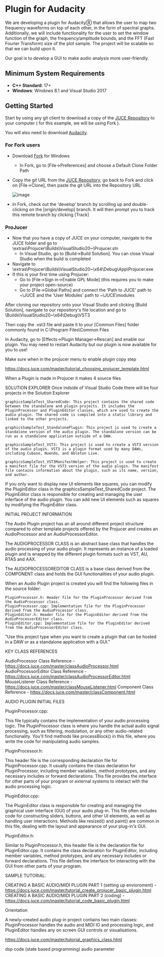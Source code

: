 # Plugin for Audacity

We are developing a plugin for AudacityⓇ that allows the user to map two frequency waveforms on top of each other, in the form of spectral graphs. Additionally, we will include functionality for the user to set the window function of the graph, the frequency/amplitude bounds, and the FFT (Fast Fourier Transform) size of the plot sample. 
The project will be scalable so that we can build upon it. 

Our goal is to develop a GUI to make audio analysis more user-friendly. 

## Minimum System Requirements

 - __C++ Standard__: 17+
 - __Windows__: Windows 8.1 and Visual Studio 2017

## Getting Started

Start by using any git client to download a copy of the [JUCE Repository](https://github.com/juce-framework/JUCE) to your computer ( for this example, we will be using Fork ). 

You will also need to download [Audacity](https://www.audacityteam.org/download/).

### For Fork users
 - Download [Fork](https://git-fork.com/) for Windows
   - In Fork, go to [File->Preferences] and choose a Default Clone Folder Path
 - Copy the git URL from the [JUCE Repository](https://github.com/juce-framework/JUCE), go back to Fork and click on [File->Clone], then paste the git URL into the Repository URL

   ![image](https://github.com/RobertMahin/csusm/assets/113948918/7ce5b0bb-8503-487e-b289-bfe6274c54d8)
 - In Fork, check out the 'develop' branch by scrolling up and double-clicking on the [origin/develop] branch. It will then prompt you to track this remote branch by clicking [Track]

### ProJucer

 - Now that you have a copy of JUCE on your computer, navigate to the JUCE folder and go to \extras\Projucer\Builds\VisualStudio20~\Projucer.sln
   - In Visual Studio, go to [Build->Build Solution]. You can close Visual Studio when the build is completed
 - Navigate to \extras\Projucer\Builds\VisualStudio20~\x64\Debug\App\Projucer.exe
 - If this is your first time using Projucer:
   - Go to [File->Sign in->Enable GPL Mode] (this requires you to make your project open-source)
   - Go to [File->Global Paths] and connect the 'Path to JUCE' path to ~\JUCE and the 'User Modules' path to ~\JUCE\modules

After cloning our repository onto your Visual Studio and clicking [Build Solution], navigate to our repository's file location and go to \Builds\VisualStudio20~\x64\Debug\VST3

Then copy the .vst3 file and paste it to your [Common Files] folder commonly found in C:\Program Files\Common Files

In Audacity, go to [Effects->Plugin Manager->Rescan] and enable our plugin. You may need to restart Audacity but our plugin is now available for you to use!


Make sure when in the projucer menu to enable plugin copy step

https://docs.juce.com/master/tutorial_choosing_projucer_template.html

When a Plugin is made in Projucer it makes 4 source files



SOLUTION EXPLORER
Once indside of Visual Studio Code there will be four projects in the Solution Explorer


    graphicsSampleTest_SharedCode: This project contains the shared code between the standalone and plugin projects. It includes the PluginProcessor and PluginEditor classes, which are used to create the audio plugin. The shared code is compiled into a static library and linked to the other projects.

    graphicsSampleTest_StandalonePlugin: This project is used to create a standalone version of the audio plugin. The standalone version can be run as a standalone application outside of a DAW.

    graphicsSampleTest_VST3: This project is used to create a VST3 version of the audio plugin. VST3 is a plugin format used by many DAWs, including Cubase, Nuendo, and Ableton Live.

    graphicsSampleTest_VST3ManifestHelper: This project is used to create a manifest file for the VST3 version of the audio plugin. The manifest file contains information about the plugin, such as its name, version, and author.


If you only want to display new UI elements like squares, you can modify the PluginEditor class in the graphicsSampleTest_SharedCode project. The PluginEditor class is responsible for creating and managing the user interface of the audio plugin. You can add new UI elements such as squares by modifying the PluginEditor class.


INITIAL PROJECT INFORMATION

The Audio Plugin project has an all around different project structure compared to other template projects offered by the Projucer and creates an AudioProcessor and an AudioProcessorEditor.

The AUDIOPROCESSOR CLASS is an abstract base class that handles the audio processing of your audio plugin. It represents an instance of a loaded plugin and is wrapped by the different plugin formats such as VST, AU, RTAS and AAX.

The AUDIOPROCESSOREDITOR CLASS is a base class derived from the COMPONENT class and holds the GUI functionalities of your audio plugin.


When an Audio Plugin project is created you will find the following files in the source folder:

    PluginProcessor.h: Header file for the PluginProcessor derived from the AudioProcessor class.
    PluginProcessor.cpp: Implementation file for the PluginProcessor derived from the AudioProcessor class.
    PluginEditor.h: Header file for the PluginEditor derived from the AudioProcessorEditor class.
    PluginEditor.cpp: Implementation file for the PluginEditor derived from the AudioProcessorEditor class.

"Use this project type when you want to create a plugin that can be hosted in a DAW or as a standalone application with a GUI."

KEY CLASS REFERENCES

AudioProcessor Class Reference - https://docs.juce.com/master/classAudioProcessor.html
AudioProcessorEditor Class Reference - https://docs.juce.com/master/classAudioProcessorEditor.html
MouseListener Class Reference - https://docs.juce.com/master/classMouseListener.html
Component Class Reference - https://docs.juce.com/master/classComponent.html



AUDIO PLUGIN INITIAL FILES

PluginProcessor.cpp:

This file typically contains the implementation of your audio processing logic. The PluginProcessor class is where you handle the actual audio signal processing, such as filtering, modulation, or any other audio-related functionality. You'll find methods like processBlock() in this file, where you write the code for manipulating audio samples.

PluginProcessor.h:

This header file is the corresponding declaration file for PluginProcessor.cpp. It usually contains the class declaration for PluginProcessor, including member variables, method prototypes, and any necessary includes or forward declarations. This file provides the interface for other parts of your program or external systems to interact with the audio processing logic.

PluginEditor.cpp:

The PluginEditor class is responsible for creating and managing the graphical user interface (GUI) of your audio plug-in. This file often includes code for constructing sliders, buttons, and other UI elements, as well as handling user interactions. Methods like resized() and paint() are common in this file, dealing with the layout and appearance of your plug-in's GUI.

PluginEditor.h:

Similar to PluginProcessor.h, this header file is the declaration file for PluginEditor.cpp. It contains the class declaration for PluginEditor, including member variables, method prototypes, and any necessary includes or forward declarations. This file defines the interface for interacting with the GUI from other parts of your program.





SAMPLE TUTORIAL:

CREATING A BASIC AUDIO/MIDI PLUGIN PART 1 (setting up envioroment) - https://docs.juce.com/master/tutorial_create_projucer_basic_plugin.html
CREATING A BASIC AUDIO/MIDI PLUGIN PART 2 (coding) - https://docs.juce.com/master/tutorial_code_basic_plugin.html


Orientation

A newly-created audio plug-in project contains two main classes: PluginProcessor handles the audio and MIDI IO and processing logic, and PluginEditor handles any on screen GUI controls or visualisations.

https://docs.juce.com/master/tutorial_graphics_class.html



dsp code (state based programming)
audio parameter



